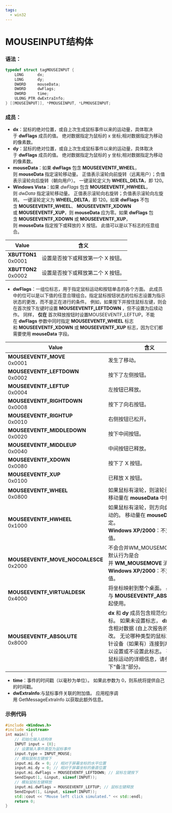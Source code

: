 ```yaml
---
tags:
  - win32
---
```

# MOUSEINPUT结构体

### **语法：**

```C++
typedef struct tagMOUSEINPUT {
    LONG      dx;
    LONG      dy;
    DWORD     mouseData;
    DWORD     dwFlags;
    DWORD     time;
    ULONG_PTR dwExtraInfo;
} [[MOUSEINPUT]], *PMOUSEINPUT, *LPMOUSEINPUT;
```

### **成员：**

- **dx**：鼠标的绝对位置，或自上次生成鼠标事件以来的运动量，具体取决于 **dwFlags** 成员的值。 绝对数据指定为鼠标的 x 坐标;相对数据指定为移动的像素数。
- **dy**：鼠标的绝对位置，或自上次生成鼠标事件以来的运动量，具体取决于 **dwFlags** 成员的值。 绝对数据指定为鼠标的 y 坐标;相对数据指定为移动的像素数。
- **mouseData**：如果 **dwFlags** 包含 **MOUSEEVENTF_WHEEL**，则 **mouseData** 指定滚轮移动量。 正值表示滚轮向前旋转（远离用户）；负值表示滚轮向后旋转（朝向用户）。 一键滚轮定义为 **WHEEL_DELTA**，即 120。
- **Windows Vista**：如果 _dwFlags_ 包含 **MOUSEEVENTF_HWHEEL**，则 _dwData_ 指定滚轮移动量。 正值表示滚轮向右旋转；负值表示滚轮向左旋转。 一键滚轮定义为 **WHEEL_DELTA**，即 120。如果 **dwFlags** 不包含 **MOUSEEVENTF_WHEEL**、 **MOUSEEVENTF_XDOWN**或 **MOUSEEVENTF_XUP**，则 **mouseData** 应为零。如果 **dwFlags** 包含 **MOUSEEVENTF_XDOWN** 或 **MOUSEEVENTF_XUP**，则 **mouseData** 指定按下或释放的 X 按钮。 此值可以是以下标志的任意组合。

| Value                    | 含义                 |
| ------------------------ | ------------------ |
| **XBUTTON1**  <br>0x0001 | 设置是否按下或释放第一个 X 按钮。 |
| **XBUTTON2**  <br>0x0002 | 设置是否按下或释放第二个 X 按钮。 |

- **dwFlags**：一组位标志，用于指定鼠标运动和按钮单击的各个方面。 此成员中的位可以是以下值的任意合理组合。指定鼠标按钮状态的位标志设置为指示状态的更改，而不是正在进行的条件。 例如，如果按下并按住鼠标左键，则会在首次按下左键时设置 **MOUSEEVENTF_LEFTDOWN** ，但不设置为后续动作。 同样， **仅在** 首次释放按钮时设置MOUSEEVENTF_LEFTUP。不能在 **dwFlags** 参数中同时指定 **MOUSEEVENTF_WHEEL** 标志和 **MOUSEEVENTF_XDOWN** 或 **MOUSEEVENTF_XUP** 标志，因为它们都需要使用 **mouseData** 字段。

| Value                                       | 含义                                                                                                                                              |
| ------------------------------------------- | ----------------------------------------------------------------------------------------------------------------------------------------------- |
| **MOUSEEVENTF_MOVE**  <br>0x0001            | 发生了移动。                                                                                                                                          |
| **MOUSEEVENTF_LEFTDOWN**  <br>0x0002        | 按下了左侧按钮。                                                                                                                                        |
| **MOUSEEVENTF_LEFTUP**  <br>0x0004          | 左按钮已释放。                                                                                                                                         |
| **MOUSEEVENTF_RIGHTDOWN**  <br>0x0008       | 按下了向右按钮。                                                                                                                                        |
| **MOUSEEVENTF_RIGHTUP**  <br>0x0010         | 右侧按钮已松开。                                                                                                                                        |
| **MOUSEEVENTF_MIDDLEDOWN**  <br>0x0020      | 按下中间按钮。                                                                                                                                         |
| **MOUSEEVENTF_MIDDLEUP**  <br>0x0040        | 中间按钮已释放。                                                                                                                                        |
| **MOUSEEVENTF_XDOWN**  <br>0x0080           | 按下了 X 按钮。                                                                                                                                       |
| **MOUSEEVENTF_XUP**  <br>0x0100             | 已释放 X 按钮。                                                                                                                                       |
| **MOUSEEVENTF_WHEEL**  <br>0x0800           | 如果鼠标有滚轮，则滚轮已移动。 移动量在 **mouseData** 中指定。                                                                                                         |
| **MOUSEEVENTF_HWHEEL**  <br>0x1000          | 如果鼠标有滚轮，则方向盘是水平移动的。 移动量在 **mouseData** 中指定。  <br>**Windows XP/2000**：不支持此值。                                                                     |
| **MOUSEEVENTF_MOVE_NOCOALESCE**  <br>0x2000 | 不会合并WM_MOUSEMOVE消息。 默认行为是合并 **WM_MOUSEMOVE** 消息。  <br>**Windows XP/2000**：不支持此值。                                                                |
| **MOUSEEVENTF_VIRTUALDESK**  <br>0x4000     | 将坐标映射到整个桌面。 必须与 **MOUSEEVENTF_ABSOLUTE** 一起使用。                                                                                                  |
| **MOUSEEVENTF_ABSOLUTE**  <br>0x8000        | **dx** 和 **dy** 成员包含规范化的绝对坐标。 如果未设置标志， **dx**和 **dy** 包含相对数据 (自上次报告的位置) 更改。 无论哪种类型的鼠标或其他指针设备（如果有）连接到系统，都可以设置或不设置此标志。 有关相对鼠标运动的详细信息，请参阅以下“备注”部分。 |

- **time**：事件的时间戳（以毫秒为单位）。 如果此参数为 0，则系统将提供自己的时间戳。
- **dwExtraInfo**:与鼠标事件关联的附加值。 应用程序调用 GetMessageExtraInfo 以获取此额外信息。

### 示例代码

```C++
#include <Windows.h>
#include <iostream>
int main() {
    // 初始化输入结构体
    INPUT input = {0};
    // 设置输入事件类型为鼠标事件
    input.type = INPUT_MOUSE;
    // 模拟鼠标左键按下
    input.mi.dx = 0; // 相对于屏幕坐标的水平位置
    input.mi.dy = 0; // 相对于屏幕坐标的垂直位置
    input.mi.dwFlags = MOUSEEVENTF_LEFTDOWN; // 鼠标左键按下
    SendInput(1, &input, sizeof(INPUT));
    // 模拟鼠标左键释放
    input.mi.dwFlags = MOUSEEVENTF_LEFTUP; // 鼠标左键释放
    SendInput(1, &input, sizeof(INPUT));
    std::cout << "Mouse left click simulated." << std::endl;
    return 0;
}
```
